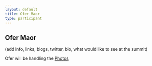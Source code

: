 ```yaml
---
layout: default
title: Ofer Maor
type: participant
---
```


## Ofer Maor

(add info, links, blogs, twitter, bio, what would like to see at the summit)

Ofer will be handling the [Photos](../Logistics/Photos.md)

